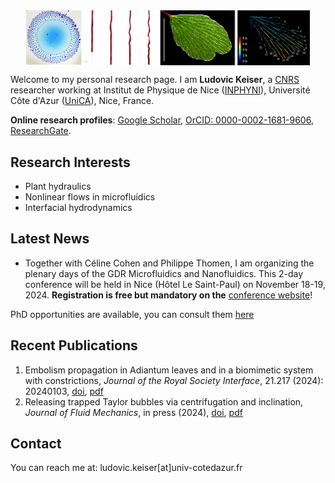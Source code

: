<div style="display: flex; justify-content: center; align-items: center; gap: 10px; flex-wrap: nowrap; width: 100%;">
    <img src="/images/Front_image.png" alt="Front Image" style="height: auto; width: 90%; display: block;">
</div>

<meta name="description" content="Personal website of Ludovic Keiser, CNRS Researcher specializing in soft matter physics, biomimetics, and microfluidics.">
<meta name="keywords" content="Ludovic Keiser, physics, soft matter, biomimetics, microfluidics, cavitation, plant hydraulics, CNRS, Université Côte d'Azur, UniCA, soft matter, biomimetics, microfluidics, research">
<meta name="author" content="Ludovic Keiser">


Welcome to my personal research page. I am <strong>Ludovic Keiser</strong>, a [CNRS](https://www.cnrs.fr/en) researcher working at Institut de Physique de Nice ([INPHYNI](https://inphyni.univ-cotedazur.eu)), Université Côte d'Azur ([UniCA](https://univ-cotedazur.eu)), Nice, France. 

<strong>Online research profiles</strong>: [Google Scholar](https://scholar.google.com/citations?user=Sh1jAqMAAAAJ&hl=fr&oi=ao), [OrCID: 0000-0002-1681-9606](https://orcid.org/0000-0002-1681-9606), [ResearchGate](https://www.researchgate.net/profile/Ludovic-Keiser).

## Research Interests

- Plant hydraulics
- Nonlinear flows in microfluidics
- Interfacial hydrodynamics


## Latest News

- Together with Céline Cohen and Philippe Thomen, I am organizing the plenary days of the GDR Microfluidics and Nanofluidics. This 2-day conference will be held in Nice (Hôtel Le Saint-Paul) on November 18-19, 2024. **Registration is free but mandatory on the** [conference website](https://gdr-mnf-2024.sciencesconf.org)!

PhD opportunities are available, you can consult them [here](/publications)

## Recent Publications

1. Embolism propagation in Adiantum leaves and in a biomimetic system with constrictions, *Journal of the Royal Society Interface*, 21.217 (2024): 20240103, [doi](http://doi.org/10.1098/rsif.2024.0103), [pdf](/publications/Keiser2024_JRSI.pdf)
2. Releasing trapped Taylor bubbles via centrifugation and inclination, *Journal of Fluid Mechanics*, in press (2024), [doi](https://doi.org/10.48550/arXiv.2404.17934), [pdf](/publications/Marcotte2024_JFM.pdf)

## Contact
You can reach me at: ludovic.keiser[at]univ-cotedazur.fr
